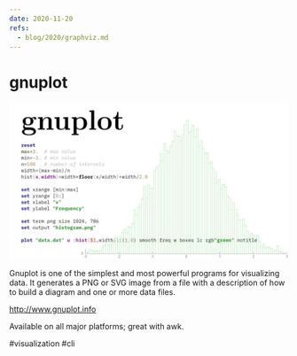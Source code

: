 ```yaml
---
date: 2020-11-20
refs:
  - blog/2020/graphviz.md
---
```


# gnuplot

![Gnuplot demo](gnuplot.jpeg "Gnuplot demo")

Gnuplot is one of the simplest and most powerful programs for visualizing data.
It generates a PNG or SVG image from a file with a description of how to build a diagram and one or more data files.

http://www.gnuplot.info

Available on all major platforms; great with awk.

#visualization #cli

